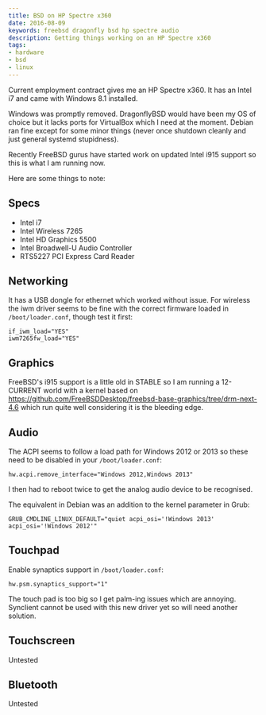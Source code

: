 ```yaml
---
title: BSD on HP Spectre x360
date: 2016-08-09
keywords: freebsd dragonfly bsd hp spectre audio
description: Getting things working on an HP Spectre x360
tags:
- hardware
- bsd
- linux
---
```


Current employment contract gives me an HP Spectre x360. It has an Intel i7 and
came with Windows 8.1 installed.

Windows was promptly removed. DragonflyBSD would have been my OS of choice but
it lacks ports for VirtualBox which I need at the moment. Debian ran fine
except for some minor things (never once shutdown cleanly and just general
systemd stupidness).

Recently FreeBSD gurus have started work on updated Intel i915 support so this
is what I am running now.

Here are some things to note:

## Specs

- Intel i7
- Intel Wireless 7265
- Intel HD Graphics 5500
- Intel Broadwell-U Audio Controller
- RTS5227 PCI Express Card Reader

## Networking

It has a USB dongle for ethernet which worked without issue. For wireless the iwm
driver seems to be fine with the correct firmware loaded in
`/boot/loader.conf`, though test it first:

    if_iwm_load="YES"
    iwm7265fw_load="YES"

## Graphics

FreeBSD's i915 support is a little old in STABLE so I am running a 12-CURRENT
world with a kernel based on
https://github.com/FreeBSDDesktop/freebsd-base-graphics/tree/drm-next-4.6 which
run quite well considering it is the bleeding edge.

## Audio

The ACPI seems to follow a load path for Windows 2012 or 2013 so these need to
be disabled in your `/boot/loader.conf`:

    hw.acpi.remove_interface="Windows 2012,Windows 2013"

I then had to reboot twice to get the analog audio device to be recognised.

The equivalent in Debian was an addition to the kernel parameter in Grub:

    GRUB_CMDLINE_LINUX_DEFAULT="quiet acpi_osi='!Windows 2013' acpi_osi='!Windows 2012'"
 

## Touchpad

Enable synaptics support in `/boot/loader.conf`:

    hw.psm.synaptics_support="1"

The touch pad is too big so I get palm-ing issues which are annoying. Synclient
cannot be used with this new driver yet so will need another solution.

## Touchscreen

Untested

## Bluetooth

Untested
